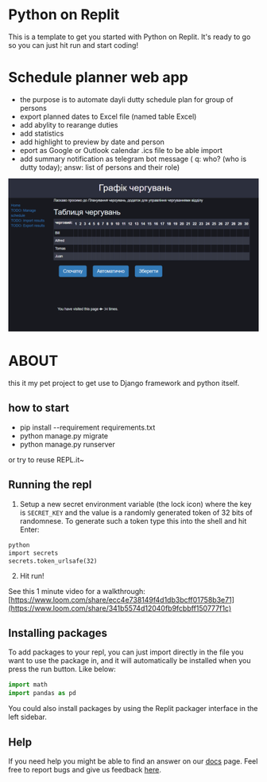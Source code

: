 # Python on Replit

This is a template to get you started with Python on Replit. It's ready to go so you can just hit run and start coding!

# Schedule planner web app

 - the purpose is to automate dayli dutty schedule plan for group of persons
 - export planned dates to Excel file (named table Excel)
 - add abylity to rearange duties
 - add statistics 
 - add highlight to preview by date and person
 - eport as Google or Outlook calendar .ics file to be able import 
 - add summary notification as telegram bot message ( q: who? (who is dutty today); answ: list of persons and their role)

![Application web site preview](/static/Readme/Preview.png "Preview")


# ABOUT

this it my pet project to get use to Django framework and python itself.

## how to start

   - pip install --requirement requirements.txt
   - python manage.py migrate
   - python manage.py runserver

or try to reuse REPL.it~

## Running the repl

1. Setup a new secret environment variable (the lock icon) where the key is `SECRET_KEY` and the value is
   a randomly generated token of 32 bits of randomnese. To generate such a token type this into the shell and hit Enter:
```
python
import secrets
secrets.token_urlsafe(32)
```
2. Hit run!

See this 1 minute video for a walkthrough: [https://www.loom.com/share/ecc4e738149f4d1db3bcff01758b3e71](https://www.loom.com/share/341b5574d12040fb9fcbbff150777f1c)

## Installing packages

To add packages to your repl, you can just import directly in the file you want to use the package in, and it will automatically be installed when you press the run button. Like below:
```python
import math
import pandas as pd
```

You could also install packages by using the Replit packager interface in the left sidebar.

## Help

If you need help you might be able to find an answer on our [docs](https://docs.replit.com) page. Feel free to report bugs and give us feedback [here](https://replit.com/support).
